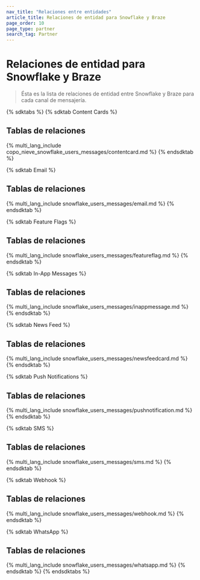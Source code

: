 ```yaml
---
nav_title: "Relaciones entre entidades"
article_title: Relaciones de entidad para Snowflake y Braze
page_order: 10
page_type: partner
search_tag: Partner
---
```


# Relaciones de entidad para Snowflake y Braze

> Ésta es la lista de relaciones de entidad entre Snowflake y Braze para cada canal de mensajería.

{% sdktabs %}
{% sdktab Content Cards %}

## Tablas de relaciones

{% multi_lang_include copo_nieve_snowflake_users_messages/contentcard.md %}
{% endsdktab %}

{% sdktab Email %}

## Tablas de relaciones

{% multi_lang_include snowflake_users_messages/email.md %}
{% endsdktab %}

{% sdktab Feature Flags %}

## Tablas de relaciones

{% multi_lang_include snowflake_users_messages/featureflag.md %}
{% endsdktab %}

{% sdktab In-App Messages %}

## Tablas de relaciones

{% multi_lang_include snowflake_users_messages/inappmessage.md %}
{% endsdktab %}

{% sdktab News Feed %}

## Tablas de relaciones

{% multi_lang_include snowflake_users_messages/newsfeedcard.md %}
{% endsdktab %}

{% sdktab Push Notifications %}

## Tablas de relaciones

{% multi_lang_include snowflake_users_messages/pushnotification.md %}
{% endsdktab %}

{% sdktab SMS %}

## Tablas de relaciones

{% multi_lang_include snowflake_users_messages/sms.md %}
{% endsdktab %}

{% sdktab Webhook %}

## Tablas de relaciones

{% multi_lang_include snowflake_users_messages/webhook.md %}
{% endsdktab %}

{% sdktab WhatsApp %}

## Tablas de relaciones

{% multi_lang_include snowflake_users_messages/whatsapp.md %}
{% endsdktab %}
{% endsdktabs %}
